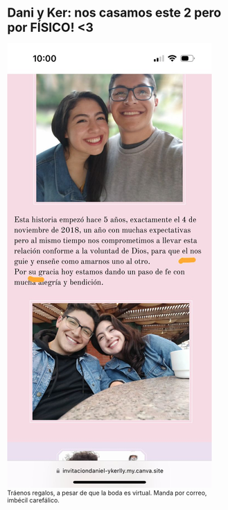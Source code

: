 # Dani y Ker: nos casamos este 2 pero por FÍSICO! <3
![alt text](/elles.jpg)
Tráenos regalos, a pesar de que la boda es virtual. Manda por correo, imbécil carefálico.
